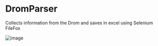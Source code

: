 # DromParser
Collects information from the Drom and saves in excel using Selenium FileFox

![image](https://user-images.githubusercontent.com/80702802/143253612-74d35605-85b2-4039-80db-46297e5e79fb.png)
